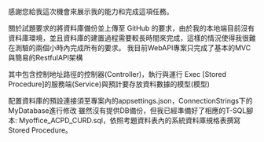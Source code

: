 感謝您給我這次機會來展示我的能力和完成這項任務。

關於試題要求的將資料庫備份並上傳至 GitHub 的要求，由於我的本地端目前沒有資料庫環境，並且資料庫的建置過程需要較長時間來完成，這樣的情況使得我很難在測驗的兩個小時內完成所有的要求。
我目前WebAPI專案只完成了基本的MVC與簡易的RestfulAPI架構

其中包含控制地址路徑的控制器(Controller)，執行與運行 Exec [Stored Procedure]的服務端(Service)與預計要存放資料數據的模型(模型)

配置資料庫的預設連接須至專案內的appsettings.json，ConnectionStrings下的MyDatabase進行修改
雖然沒有提供DB備份，但我已經準備好了相應的T-SQL腳本: Myoffice_ACPD_CURD.sql，依照考題資料表內的系統資料庫規格表撰寫Stored Procedure。
